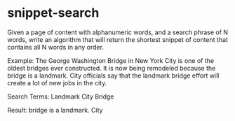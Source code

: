snippet-search
==============

Given a page of content with alphanumeric words, and a search phrase of N words, write an algorithm that will return the shortest snippet of content that contains all N words in any order.

Example: The George Washington Bridge in New York City is one of the oldest bridges ever constructed. It is now being remodeled because the bridge is a landmark. City officials say that the landmark bridge effort will create a lot of new jobs in the city.

Search Terms: Landmark City Bridge

Result: bridge is a landmark. City
